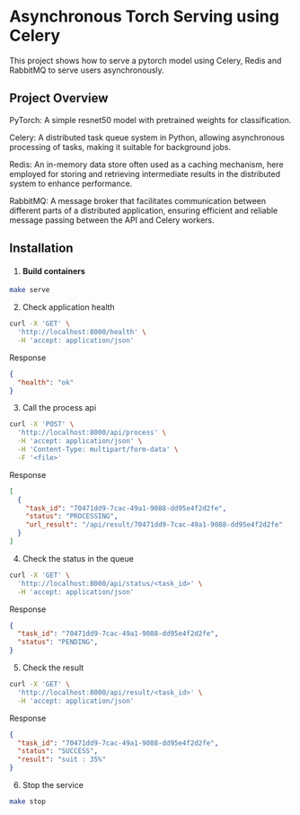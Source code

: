 # Asynchronous Torch Serving using Celery

This project shows how to serve a pytorch model using Celery, Redis and RabbitMQ to serve users asynchronously.


## Project Overview

PyTorch: A simple resnet50 model with pretrained weights for classification.

Celery: A distributed task queue system in Python, allowing asynchronous processing of tasks, making it suitable for background jobs.

Redis: An in-memory data store often used as a caching mechanism, here employed for storing and retrieving intermediate results in the distributed system to enhance performance.

RabbitMQ: A message broker that facilitates communication between different parts of a distributed application, ensuring efficient and reliable message passing between the API and Celery workers.

## Installation

1. #### Build containers

```bash
make serve
```

2. Check application health
```bash
curl -X 'GET' \
  'http://localhost:8000/health' \
  -H 'accept: application/json'
```

Response 
```json
{
  "health": "ok"
}

```

3. Call the process api
```bash
curl -X 'POST' \
  'http://localhost:8000/api/process' \
  -H 'accept: application/json' \
  -H 'Content-Type: multipart/form-data' \
  -F '<file>'
```

Response 
```json
[
  {
    "task_id": "70471dd9-7cac-49a1-9088-dd95e4f2d2fe",
    "status": "PROCESSING",
    "url_result": "/api/result/70471dd9-7cac-49a1-9088-dd95e4f2d2fe"
  }
]

```

4. Check the status in the queue
```bash
curl -X 'GET' \
  'http://localhost:8000/api/status/<task_id>' \
  -H 'accept: application/json'
```

Response 
```json
{
  "task_id": "70471dd9-7cac-49a1-9088-dd95e4f2d2fe",
  "status": "PENDING",
}
```

5. Check the result
```bash
curl -X 'GET' \
  'http://localhost:8000/api/result/<task_id>' \
  -H 'accept: application/json'
```

Response 
```json
{
  "task_id": "70471dd9-7cac-49a1-9088-dd95e4f2d2fe",
  "status": "SUCCESS",
  "result": "suit : 35%"
}
```

6. Stop the service

```bash
make stop
```
